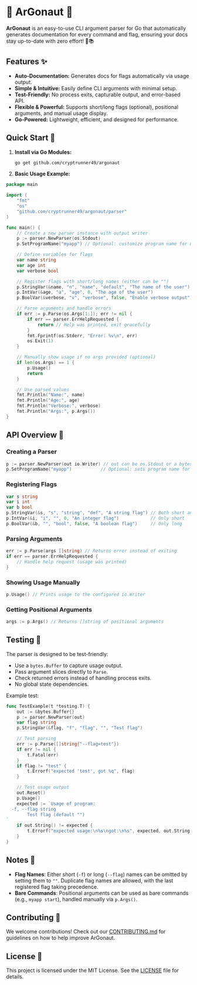 # 🏹 ArGonaut 🚀  

**ArGonaut** is an easy-to-use CLI argument parser for Go that automatically generates documentation for every command and flag, ensuring your docs stay up-to-date with zero effort! 🚀📚

## Features ✨

- **Auto-Documentation:** Generates docs for flags automatically via usage output.
- **Simple & Intuitive:** Easily define CLI arguments with minimal setup.
- **Test-Friendly:** No process exits, capturable output, and error-based API.
- **Flexible & Powerful:** Supports short/long flags (optional), positional arguments, and manual usage display.
- **Go-Powered:** Lightweight, efficient, and designed for performance.

## Quick Start 🚀

1. **Install via Go Modules:**

   ```bash
   go get github.com/cryptrunner49/argonaut
   ```

2. **Basic Usage Example:**

```go
package main

import (
    "fmt"
    "os"
    "github.com/cryptrunner49/argonaut/parser"
)

func main() {
    // Create a new parser instance with output writer
    p := parser.NewParser(os.Stdout)
    p.SetProgramName("myapp") // Optional: customize program name for usage

    // Define variables for flags
    var name string
    var age int
    var verbose bool

    // Register flags with short/long names (either can be "")
    p.StringVar(&name, "n", "name", "default", "The name of the user")
    p.IntVar(&age, "a", "age", 0, "The age of the user")
    p.BoolVar(&verbose, "v", "verbose", false, "Enable verbose output")

    // Parse arguments and handle errors
    if err := p.Parse(os.Args[1:]); err != nil {
        if err == parser.ErrHelpRequested {
            return // Help was printed, exit gracefully
        }
        fmt.Fprintf(os.Stderr, "Error: %v\n", err)
        os.Exit(1)
    }

    // Manually show usage if no args provided (optional)
    if len(os.Args) == 1 {
        p.Usage()
        return
    }

    // Use parsed values
    fmt.Println("Name:", name)
    fmt.Println("Age:", age)
    fmt.Println("Verbose:", verbose)
    fmt.Println("Args:", p.Args())
}
```

## API Overview 📖

### Creating a Parser

```go
p := parser.NewParser(out io.Writer) // out can be os.Stdout or a bytes.Buffer for testing
p.SetProgramName("myapp")           // Optional: sets program name for usage
```

### Registering Flags

```go
var s string
var i int
var b bool
p.StringVar(&s, "s", "string", "def", "A string flag") // Both short and long
p.IntVar(&i, "i", "", 0, "An integer flag")            // Only short
p.BoolVar(&b, "", "bool", false, "A boolean flag")     // Only long
```

### Parsing Arguments

```go
err := p.Parse(args []string) // Returns error instead of exiting
if err == parser.ErrHelpRequested {
    // Handle help request (usage was printed)
}
```

### Showing Usage Manually

```go
p.Usage() // Prints usage to the configured io.Writer
```

### Getting Positional Arguments

```go
args := p.Args() // Returns []string of positional arguments
```

## Testing 🧪

The parser is designed to be test-friendly:

- Use a `bytes.Buffer` to capture usage output.
- Pass argument slices directly to `Parse`.
- Check returned errors instead of handling process exits.
- No global state dependencies.

Example test:

```go
func TestExample(t *testing.T) {
    out := &bytes.Buffer{}
    p := parser.NewParser(out)
    var flag string
    p.StringVar(&flag, "f", "flag", "", "Test flag")

    // Test parsing
    err := p.Parse([]string{"--flag=test"})
    if err != nil {
        t.Fatal(err)
    }
    if flag != "test" {
        t.Errorf("expected 'test', got %q", flag)
    }

    // Test usage output
    out.Reset()
    p.Usage()
    expected := `Usage of program:
  -f, --flag string
        Test flag (default "")
`
    if out.String() != expected {
        t.Errorf("expected usage:\n%s\ngot:\n%s", expected, out.String())
    }
}
```

## Notes 📝

- **Flag Names**: Either short (`-f`) or long (`--flag`) names can be omitted by setting them to `""`. Duplicate flag names are allowed, with the last registered flag taking precedence.
- **Bare Commands**: Positional arguments can be used as bare commands (e.g., `myapp start`), handled manually via `p.Args()`.

## Contributing 🤝

We welcome contributions! Check out our [CONTRIBUTING.md](CONTRIBUTING.md) for guidelines on how to help improve ArGonaut.

## License 📜

This project is licensed under the MIT License. See the [LICENSE](LICENSE) file for details.
